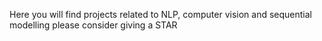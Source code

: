 Here you will find projects related to NLP, computer vision and sequential modelling
please consider giving a STAR
